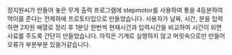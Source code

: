 정지원씨가 만들어 놓은 무게 출력 프로그램에 stepmotor를 사용하여 통을 4등분하여 먹이를 준다는 전제하에 프로토타입으로 만들었습니다.
사용자가 날짜, 시간, 분을 입력하면 2차원 배열로 정리 후 1분당 한번씩 현재시간과 입력시간을 비교하여 시간이 되면 사료를 주도록 간단히 만들었습니다.
아직은 기계로 실행하지 않고 머릿속으로만 만들어 오류가 부분부분 있을거같습니다.
